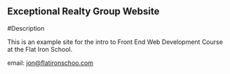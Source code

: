 Exceptional Realty Group Website
---

#Description

This is an example site for the intro to Front End Web Development Course at the Flat Iron School.

email: jon@flatironschoo.com